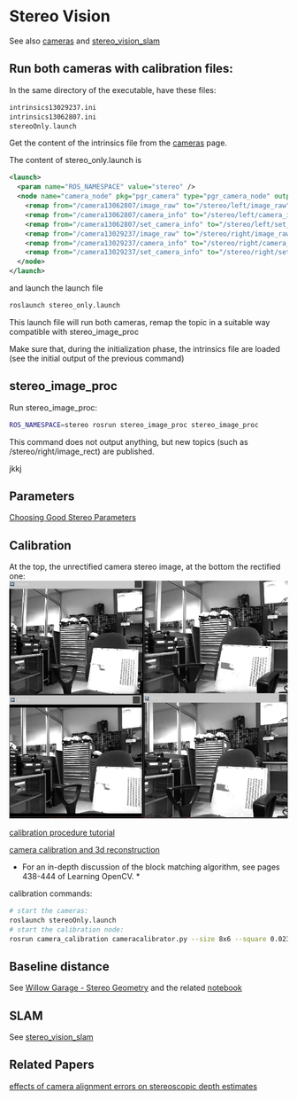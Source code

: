 # Stereo Vision

See also [cameras](cameras.md) and [stereo_vision_slam](stereo_vision_slam.md)

## Run both cameras with calibration files:

In the same directory of the executable, have these files:

```bash
intrinsics13029237.ini  
intrinsics13062807.ini  
stereoOnly.launch
```
Get the content of the intrinsics file from the [cameras](cameras.md) page.

The content of stereo_only.launch is

```xml
<launch>
  <param name="ROS_NAMESPACE" value="stereo" />
  <node name="camera_node" pkg="pgr_camera" type="pgr_camera_node" output="screen" cwd="node" args="--serials 13062807 13029237 -P">
    <remap from="/camera13062807/image_raw" to="/stereo/left/image_raw"/>
    <remap from="/camera13062807/camera_info" to="/stereo/left/camera_info"/>
    <remap from="/camera13062807/set_camera_info" to="/stereo/left/set_camera_info"/>
    <remap from="/camera13029237/image_raw" to="/stereo/right/image_raw"/>
    <remap from="/camera13029237/camera_info" to="/stereo/right/camera_info"/>
    <remap from="/camera13029237/set_camera_info" to="/stereo/right/set_camera_info"/>
  </node>
</launch>
```

and launch the launch file

```bash
roslaunch stereo_only.launch
```

This launch file will run both cameras, remap the topic in a suitable way compatible with stereo_image_proc

Make sure that, during the initialization phase, the intrinsics file are loaded (see the initial output of the previous command)

## stereo_image_proc

Run stereo_image_proc:

```bash
ROS_NAMESPACE=stereo rosrun stereo_image_proc stereo_image_proc
```
This command does not output anything, but new topics (such as /stereo/right/image_rect) are published.

jkkj

## Parameters

[Choosing Good Stereo Parameters](http://wiki.ros.org/stereo_image_proc/Tutorials/ChoosingGoodStereoParameters)


## Calibration

At the top, the unrectified camera stereo image, at the bottom the rectified one:
![unrectified-vs-rectified](/uploads/uncalibrated-vs-calibrated.png)

[calibration procedure tutorial](http://wiki.ros.org/camera_calibration/Tutorials/StereoCalibration)

[camera calibration and 3d reconstruction](http://docs.opencv.org/modules/calib3d/doc/camera_calibration_and_3d_reconstruction.html)

* For an in-depth discussion of the block matching algorithm, see pages 438-444 of Learning OpenCV. *

calibration commands:

```bash
# start the cameras:
roslaunch stereoOnly.launch
# start the calibration node:
rosrun camera_calibration cameracalibrator.py --size 8x6 --square 0.02395 right:=/stereo/right/image_raw left:=/stereo/left/image_raw right_camera:=/stereo/right left_camera:=/stereo/left --approximate=0.01
```

## Baseline distance

See [Willow Garage - Stereo Geometry](http://pub1.willowgarage.com/~konolige/svs/disparity.htm) and the related [notebook](http://nbviewer.ipython.org/github/team-diana/team-diana.github.io/extra/notebooks/stereo_geometry.ipynb)

## SLAM

See [stereo_vision_slam](stereo_vision_slam.md)

## Related Papers

[effects of camera alignment errors on stereoscopic depth estimates](http://www.cfar.umd.edu/~wyzhao/JPR_Camera_96.pdf)

